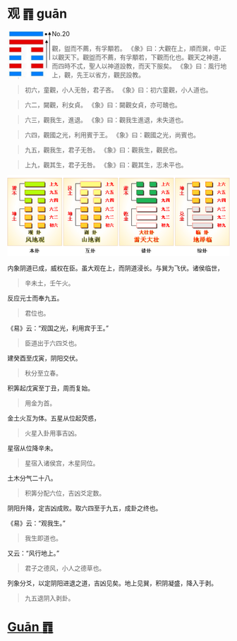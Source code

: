 # 观 ䷓ guān

<img src="shapes/20.10.png" width="101" alt="观" align="left">

- No.20

> 觀，盥而不薦，有孚顒若。
>《彖》曰：大觀在上，順而巽，中正以觀天下。觀盥而不薦，有孚顒若，下觀而化也。觀天之神道，而四時不忒，聖人以神道設教，而天下服矣。
>《象》曰：風行地上，觀，先王以省方，觀民設教。

> 初六，童觀，小人无咎，君子吝。
>《象》曰：初六童觀，小人道也。

> 六二，闚觀，利女貞。
>《象》曰：闚觀女貞，亦可醜也。

> 六三，觀我生，進退。
>《象》曰：觀我生進退，未失道也。

> 六四，觀國之光，利用賓于王。
>《象》曰：觀國之光，尚賓也。

> 九五，觀我生，君子无咎。
>《象》曰：觀我生，觀民也。

> 上九，觀其生，君子无咎。
>《象》曰：觀其生，志未平也。

<img src="shapes/20.11.png">

内象阴道已成，威权在臣。虽大观在上，而阴道浸长。与巽为飞伏。诸侯临世，
> 辛未土，壬午火。

反应元士而奉九五。
> 君位也。

《易》云：“观国之光，利用宾于王。”
> 臣道出于六四爻也。 

建癸酉至戊寅，阴阳交伏。
> 秋分至立春。

积筭起戊寅至丁丑，周而复始。
> 用金为首。

金土火互为体。五星从位起荧惑，
> 火星入卦用事吉凶。

星宿从位降辛未。
> 星宿入诸侯宫，木星同位。

土木分气二十八。
> 积筭分配六位，吉凶爻定数。 

阴阳升降，定吉凶成败。取六四至于九五，成卦之终也。

《易》云：“观我生。”
> 我生即道也。

又云：“风行地上。”
> 君子之德风，小人之德草也。 

列象分爻，以定阴阳进退之道，吉凶见矣。地上见巽，积阴凝盛，降入于剥。
> 九五退阴入剥卦。

# [Guān ䷓](e8a782guan.md)
